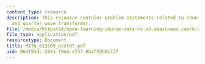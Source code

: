 ```yaml
---
content_type: resource
description: This resource contains problem statements related to shunting, impedance,
  and quarter wave transformer.
file: /media/https%3A/open-learning-course-data-rc.s3.amazonaws.com/6-013-electromagnetics-and-applications-spring-2009/064f93dc2041f9eda7376b2f59b01727_MIT6_013S09_pset07.pdf
file_type: application/pdf
resourcetype: Document
title: MIT6_013S09_pset07.pdf
uid: 064f93dc-2041-f9ed-a737-6b2f59b01727
---
```

